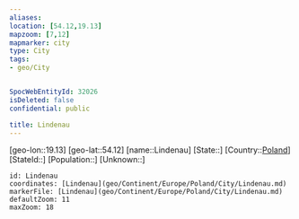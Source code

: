 ```yaml
---
aliases: 
location: [54.12,19.13]
mapzoom: [7,12] 
mapmarker: city 
type: City
tags:
- geo/City


SpocWebEntityId: 32026
isDeleted: false
confidential: public

title: Lindenau
---
```

[geo-lon::19.13]
[geo-lat::54.12]
[name::Lindenau]
[State::]
[Country::[Poland](geo/Continent/Europe/Poland.md)]
[StateId::]
[Population::]
[Unknown::]


```leaflet
id: Lindenau
coordinates: [Lindenau](geo/Continent/Europe/Poland/City/Lindenau.md)
markerFile: [Lindenau](geo/Continent/Europe/Poland/City/Lindenau.md)
defaultZoom: 11 
maxZoom: 18
```


